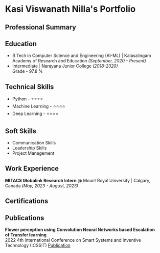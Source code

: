 # Kasi Viswanath Nilla's Portfolio

## Professional Summary

## Education

- B.Tech in Computer Science and Engineering (AI-ML) | Kalasalingam Academy of Research and Education *(September, 2020 - Present)*
- Intermediate | Narayana Junior College *(2018-2020)*\
Grade - 97.8 %

## Technical Skills
- Python - ⭐⭐⭐⭐
- Machine Learning - ⭐⭐⭐⭐
- Deep Learning - ⭐⭐⭐⭐

## Soft Skills
- Communication Skills
- Leadership Skills
- Project Management

## Work Experience
**MITACS Globalink Research Intern** @ Mount Royal University |
Calgary, Canada *(May, 2023 - August, 2023)*
## Certifications

## Publications
**Flower perception using Convolution Neural Networks based Escalation of Transfer learning**\
2022 4th International Conference on Smart Systems and Inventive Technology (ICSSIT)
[Publication](https://ieeexplore.ieee.org/document/9716338)